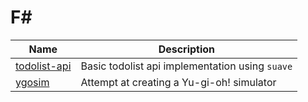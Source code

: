 # F#

| Name                            | Description                                     |
| ------------------------------- | ----------------------------------------------- |
| [todolist-api](./todolist-api/) | Basic todolist api implementation using `suave` |
| [ygosim](./ygosim)              | Attempt at creating a Yu-gi-oh! simulator       |
